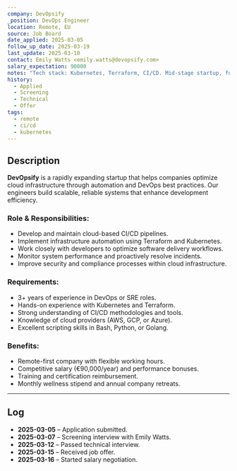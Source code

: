 ```yaml
---
company: DevOpsify
_position: DevOps Engineer
location: Remote, EU
source: Job Board
date_applied: 2025-03-05
follow_up_date: 2025-03-19
last_update: 2025-03-10
contact: Emily Watts <emily.watts@devopsify.com>
salary_expectation: 90000
notes: "Tech stack: Kubernetes, Terraform, CI/CD. Mid-stage startup, fully remote."
history:
  - Applied
  - Screening
  - Technical
  - Offer
tags:
  - remote
  - ci/cd
  - kubernetes
---
```

## Description

**DevOpsify** is a rapidly expanding startup that helps companies optimize cloud infrastructure through automation and DevOps best practices. Our engineers build scalable, reliable systems that enhance development efficiency.

### **Role & Responsibilities:**
- Develop and maintain cloud-based CI/CD pipelines.
- Implement infrastructure automation using Terraform and Kubernetes.
- Work closely with developers to optimize software delivery workflows.
- Monitor system performance and proactively resolve incidents.
- Improve security and compliance processes within cloud infrastructure.

### **Requirements:**
- 3+ years of experience in DevOps or SRE roles.
- Hands-on experience with Kubernetes and Terraform.
- Strong understanding of CI/CD methodologies and tools.
- Knowledge of cloud providers (AWS, GCP, or Azure).
- Excellent scripting skills in Bash, Python, or Golang.

### **Benefits:**
- Remote-first company with flexible working hours.
- Competitive salary (€90,000/year) and performance bonuses.
- Training and certification reimbursement.
- Monthly wellness stipend and annual company retreats.

---
## Log
- **2025-03-05** – Application submitted.
- **2025-03-07** – Screening interview with Emily Watts.
- **2025-03-12** – Passed technical interview.
- **2025-03-15** – Received job offer.
- **2025-03-16** – Started salary negotiation.

